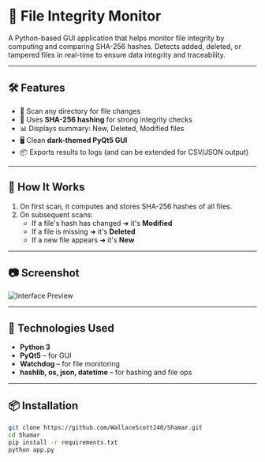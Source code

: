 # 🔐 File Integrity Monitor

A Python-based GUI application that helps monitor file integrity by computing and comparing SHA-256 hashes. Detects added, deleted, or tampered files in real-time to ensure data integrity and traceability.


---

## 🛠️ Features

- 📁 Scan any directory for file changes
- 🔐 Uses **SHA-256 hashing** for strong integrity checks
- 📊 Displays summary: New, Deleted, Modified files
- 🖥️ Clean **dark-themed PyQt5 GUI**
- 📦 Exports results to logs (and can be extended for CSV/JSON output)

---

## 🧪 How It Works

1. On first scan, it computes and stores SHA-256 hashes of all files.
2. On subsequent scans:
   - If a file's hash has changed ➜ it's **Modified**
   - If a file is missing ➜ it's **Deleted**
   - If a new file appears ➜ it's **New**

---

## 📷 Screenshot

![Interface Preview](https://i.postimg.cc/PJnLZcnN/Screenshot-2025-06-24-194920.png)

---

## 🚀 Technologies Used

- **Python 3**
- **PyQt5** – for GUI
- **Watchdog** – for file monitoring
- **hashlib, os, json, datetime** – for hashing and file ops

---

## 📦 Installation

```bash
git clone https://github.com/WallaceScott240/Shamar.git
cd Shamar
pip install -r requirements.txt
python app.py
